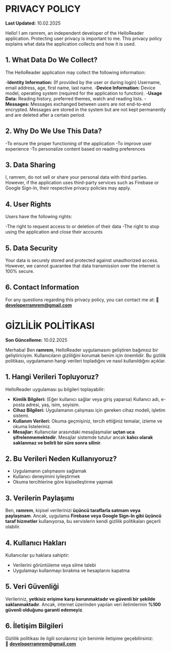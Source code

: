 # PRIVACY POLICY

**Last Updated:** 10.02.2025

Hello! I am ramrem, an independent developer of the HelloReader application. Protecting user privacy is important to me. This privacy policy explains what data the application collects and how it is used.

## 1. What Data Do We Collect?
The HelloReader application may collect the following information:

-**Identity Information:** (If provided by the user or during login) Username, email address, age, first name, last name.
-**Device Information:** Device model, operating system (required for the application to function).
-**Usage Data:** Reading history, preferred themes, watch and reading lists.
-**Messages:** Messages exchanged between users are not end-to-end encrypted. Messages are stored in the system but are not kept permanently and are deleted after a certain period.

## 2. Why Do We Use This Data?
-To ensure the proper functioning of the application
-To improve user experience
-To personalize content based on reading preferences

## 3. Data Sharing
I, ramrem, do not sell or share your personal data with third parties. However, if the application uses third-party services such as Firebase or Google Sign-In, their respective privacy policies may apply.

## 4. User Rights
Users have the following rights:

-The right to request access to or deletion of their data
-The right to stop using the application and close their accounts

## 5. Data Security
Your data is securely stored and protected against unauthorized access. However, we cannot guarantee that data transmission over the internet is 100% secure.

## 6. Contact Information
For any questions regarding this privacy policy, you can contact me at:
📧 **developerramrem@gmail.com**

# GİZLİLİK POLİTİKASI

**Son Güncelleme:** 10.02.2025

Merhaba! Ben **ramrem**, HelloReader uygulamasını geliştiren bağımsız bir geliştiriciyim. Kullanıcıların gizliliğini korumak benim için önemlidir. Bu gizlilik politikası, uygulamanın hangi verileri topladığını ve nasıl kullanıldığını açıklar.

## 1. Hangi Verileri Topluyoruz?
HelloReader uygulaması şu bilgileri toplayabilir:

- **Kimlik Bilgileri:** (Eğer kullanıcı sağlar veya giriş yaparsa) Kullanıcı adı, e-posta adresi, yaş, isim, soyisim.  
- **Cihaz Bilgileri:** Uygulamanın çalışması için gereken cihaz modeli, işletim sistemi.  
- **Kullanım Verileri:** Okuma geçmişiniz, tercih ettiğiniz temalar, izleme ve okuma listeleriniz.  
- **Mesajlar:** Kullanıcılar arasındaki mesajlaşmalar **uçtan uca şifrelenmemektedir**. Mesajlar sistemde tutulur ancak **kalıcı olarak saklanmaz ve belirli bir süre sonra silinir**.  

## 2. Bu Verileri Neden Kullanıyoruz?
- Uygulamanın çalışmasını sağlamak  
- Kullanıcı deneyimini iyileştirmek  
- Okuma tercihlerine göre kişiselleştirme yapmak  

## 3. Verilerin Paylaşımı
Ben, **ramrem**, kişisel verilerinizi **üçüncü taraflarla satmam veya paylaşmam**. Ancak, uygulama **Firebase veya Google Sign-In gibi üçüncü taraf hizmetler** kullanıyorsa, bu servislerin kendi gizlilik politikaları geçerli olabilir.

## 4. Kullanıcı Hakları
Kullanıcılar şu haklara sahiptir:
- Verilerini görüntüleme veya silme talebi  
- Uygulamayı kullanmayı bırakma ve hesaplarını kapatma  

## 5. Veri Güvenliği
Verileriniz, **yetkisiz erişime karşı korunmaktadır ve güvenli bir şekilde saklanmaktadır**. Ancak, internet üzerinden yapılan veri iletimlerinin **%100 güvenli olduğunu garanti edemeyiz**.

## 6. İletişim Bilgileri
Gizlilik politikası ile ilgili sorularınız için benimle iletişime geçebilirsiniz:  
📧 **developerramrem@gmail.com**
